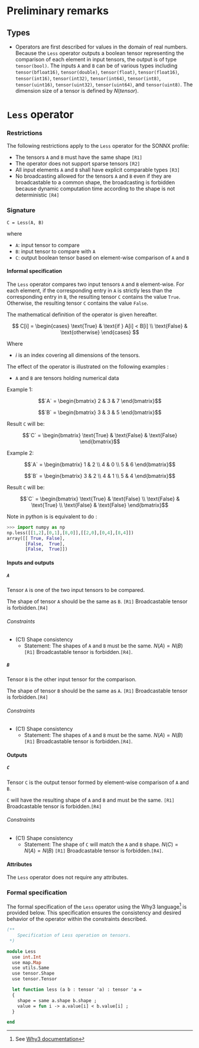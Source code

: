 # Preliminary remarks

## Types

- Operators are first described for values in the domain of real numbers. Because the `Less` operator outputs a boolean tensor representing the comparison of each element in input tensors, the output is of type `tensor(bool)`. The inputs `A` and `B` can be of various types including `tensor(bfloat16)`, `tensor(double)`, `tensor(float)`, `tensor(float16)`, `tensor(int16)`, `tensor(int32)`, `tensor(int64)`, `tensor(int8)`, `tensor(uint16)`, `tensor(uint32)`, `tensor(uint64)`, and `tensor(uint8)`. The dimension size of a tensor is defined by $N(tensor)$.

# `Less` operator

### Restrictions

The following restrictions apply to the `Less` operator for the SONNX profile:
- The tensors `A` and `B` must have the same shape `[R1]`
- The operator does not support sparse tensors `[R2]`
- All input elements `A` and `B` shall have explicit comparable types `[R3]`
- No broadcasting allowed for the tensors `A` and `B` even if they are broadcastable to a common shape, the broadcasting is forbidden because dynamic computation time according to the shape is not deterministic `[R4]`

### Signature

`C = Less(A, B)`

where
- `A`: input tensor to compare
- `B`: input tensor to compare with `A`
- `C`: output boolean tensor based on element-wise comparison of `A` and `B`

#### Informal specification

The `Less` operator compares two input tensors `A` and `B` element-wise. For each element, if the corresponding entry in `A` is strictly less than the corresponding entry in `B`, the resulting tensor `C` contains the value `True`. Otherwise, the resulting tensor `C` contains the value `False`.

The mathematical definition of the operator is given hereafter.

$$
C[i] = 
\begin{cases} 
\text{True} & \text{if } A[i] < B[i] \\
\text{False} & \text{otherwise}
\end{cases}
$$

Where
- $i$ is an index covering all dimensions of the tensors.

The effect of the operator is illustrated on the following examples :
- `A` and `B` are tensors holding numerical data

Example 1:
```math
`A` = \begin{bmatrix}  2 & 3 & 7 \end{bmatrix}
```
```math
`B` = \begin{bmatrix}  3 & 3 & 5 \end{bmatrix}
```
Result `C` will be: 
```math
`C` =  \begin{bmatrix} \text{True} & \text{False} & \text{False} \end{bmatrix}
```

Example 2:
```math
`A` =  \begin{bmatrix} 1 & 2 \\ 4 & 0 \\ 5 & 6 \end{bmatrix}
```
```math
`B` =  \begin{bmatrix} 3 & 2 \\ 4 & 1 \\ 5 & 4 \end{bmatrix}
```
Result `C` will be:
```math
`C` =  \begin{bmatrix} \text{True} & \text{False} \\ \text{False} & \text{True} \\ \text{False} & \text{False} \end{bmatrix}
```

Note in python is is equivalent to do :
```python
>>> import numpy as np
np.less([[1,2],[0,1],[8,0]],[[2,0],[0,4],[8,4]])
array([[ True, False],
       [False,  True],
       [False,  True]])
```


#### Inputs and outputs

##### `A`

Tensor `A` is one of the two input tensors to be compared.

The shape of tensor `A` should be the same as `B`. `[R1]` Broadcastable tensor is forbidden.`[R4]`

###### Constraints

- (C1) Shape consistency
    - Statement: The shapes of `A` and `B` must be the same. $N(A)=N(B)$ `[R1]` Broadcastable tensor is forbidden.`[R4]`.

##### `B`

Tensor `B` is the other input tensor for the comparison.

The shape of tensor `B` should be the same as `A`. `[R1]` Broadcastable tensor is forbidden.`[R4]`

###### Constraints

- (C1) Shape consistency
    - Statement: The shapes of `A` and `B` must be the same. $N(A)=N(B)$ `[R1]` Broadcastable tensor is forbidden.`[R4]`.

#### Outputs

##### `C`

Tensor `C` is the output tensor formed by element-wise comparison of `A` and `B`.

`C` will have the resulting shape of `A` and `B` and must be the same. `[R1]` Broadcastable tensor is forbidden.`[R4]`

###### Constraints

- (C1) Shape consistency
    - Statement: The shape of `C` will match the `A` and `B` shape. $N(C)=N(A)=N(B)$ `[R1]` Broadcastable tensor is forbidden.`[R4]`.

#### Attributes

The `Less` operator does not require any attributes.

### Formal specification

The formal specification of the `Less` operator using the Why3 language[^1] is provided below. This specification ensures the consistency and desired behavior of the operator within the constraints described.

```ocaml
(**
    Specification of Less operation on tensors.
 *)

module Less
  use int.Int
  use map.Map
  use utils.Same
  use tensor.Shape
  use tensor.Tensor

  let function less (a b : tensor 'a) : tensor 'a =
  {
    shape = same a.shape b.shape ;
    value = fun i -> a.value[i] < b.value[i] ;
  }

end
```


[^1]: See [Why3 documentation](https://www.why3.org/)
